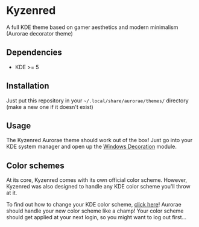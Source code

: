 # Kyzenred
A full KDE theme based on gamer aesthetics and modern minimalism (Aurorae decorator theme)

## Dependencies
- KDE >= 5

## Installation
Just put this repository in your `~/.local/share/aurorae/themes/` directory (make a new one if it doesn't exist)

## Usage
The Kyzenred Aurorae theme should work out of the box! Just go into your KDE system manager and open up the [Windows Decoration](https://userbase.kde.org/System_Settings/Windows_Decorations) module.

## Color schemes
At its core, Kyzenred comes with its own official color scheme.
However, Kyzenred was also designed to handle any KDE color scheme you'll throw at it.

To find out how to change your KDE color scheme, [click here](https://docs.kde.org/trunk5/en/kde-workspace/kcontrol/colors/index.html)!
Aurorae should handle your new color scheme like a champ! Your color scheme should get applied at your next login, so you might want to log out first...